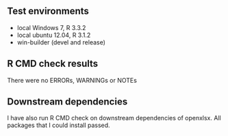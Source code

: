
## Test environments
* local Windows 7, R 3.3.2
* local ubuntu 12.04, R 3.1.2
* win-builder (devel and release)

## R CMD check results
There were no ERRORs, WARNINGs or NOTEs

## Downstream dependencies
I have also run R CMD check on downstream dependencies of openxlsx.
All packages that I could install passed.